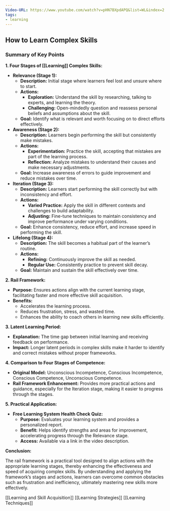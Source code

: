 ```yaml
---
Video-URL: https://www.youtube.com/watch?v=pHN7BXpdAPQ&list=WL&index=2
tags:
- learning
---
```


## **How to Learn Complex Skills**

### Summary of Key Points

**1. Four Stages of [[Learning]] Complex Skills:**

- **Relevance (Stage 1):**
    - **Description:** Initial stage where learners feel lost and unsure where to start.
    - **Actions:**
        - **Exploration:** Understand the skill by researching, talking to experts, and learning the theory.
        - **Challenging:** Open-mindedly question and reassess personal beliefs and assumptions about the skill.
    - **Goal:** Identify what is relevant and worth focusing on to direct efforts effectively.
- **Awareness (Stage 2):**
    - **Description:** Learners begin performing the skill but consistently make mistakes.
    - **Actions:**
        - **Experimentation:** Practice the skill, accepting that mistakes are part of the learning process.
        - **Reflection:** Analyze mistakes to understand their causes and make necessary adjustments.
    - **Goal:** Increase awareness of errors to guide improvement and reduce mistakes over time.
- **Iteration (Stage 3):**
    - **Description:** Learners start performing the skill correctly but with inconsistency and effort.
    - **Actions:**
        - **Varied Practice:** Apply the skill in different contexts and challenges to build adaptability.
        - **Adjusting:** Fine-tune techniques to maintain consistency and improve performance under varying conditions.
    - **Goal:** Enhance consistency, reduce effort, and increase speed in performing the skill.
- **Lifelong (Stage 4):**
    - **Description:** The skill becomes a habitual part of the learner’s routine.
    - **Actions:**
        - **Refining:** Continuously improve the skill as needed.
        - **Regular Use:** Consistently practice to prevent skill decay.
    - **Goal:** Maintain and sustain the skill effectively over time.

**2. Rail Framework:**

- **Purpose:** Ensures actions align with the current learning stage, facilitating faster and more effective skill acquisition.
- **Benefits:**
    - Accelerates the learning process.
    - Reduces frustration, stress, and wasted time.
    - Enhances the ability to coach others in learning new skills efficiently.

**3. Latent Learning Period:**

- **Explanation:** The time gap between initial learning and receiving feedback on performance.
- **Impact:** Longer latent periods in complex skills make it harder to identify and correct mistakes without proper frameworks.

**4. Comparison to Four Stages of Competence:**

- **Original Model:** Unconscious Incompetence, Conscious Incompetence, Conscious Competence, Unconscious Competence.
- **Rail Framework Enhancement:** Provides more practical actions and guidance, especially for the Iteration stage, making it easier to progress through the stages.

**5. Practical Application:**

- **Free Learning System Health Check Quiz:**
    - **Purpose:** Evaluates your learning system and provides a personalized report.
    - **Benefit:** Helps identify strengths and areas for improvement, accelerating progress through the Relevance stage.
    - **Access:** Available via a link in the video description.

**Conclusion:**

The rail framework is a practical tool designed to align actions with the appropriate learning stages, thereby enhancing the effectiveness and speed of acquiring complex skills. By understanding and applying the framework’s stages and actions, learners can overcome common obstacles such as frustration and inefficiency, ultimately mastering new skills more effectively.

[[Learning and Skill Acquisition]]  [[Learning Strategies]]  [[Learning Techniques]]